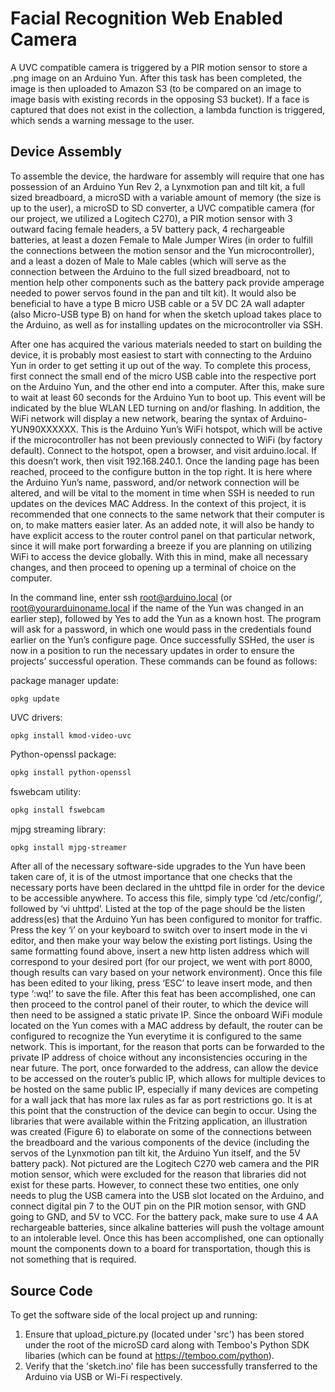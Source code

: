 Facial Recognition Web Enabled Camera
==================================================================
A UVC compatible camera is triggered by a PIR motion sensor to store a .png image on an Arduino Yun. After this task has been completed, the image is then uploaded to Amazon S3 (to be compared on an image to image basis with existing records in the opposing S3 bucket). If a face is captured that does not exist in the collection, a lambda function is triggered, which sends a warning message to the user.

Device Assembly
------------------------------------------------------------------
To assemble the device, the hardware for assembly will require that one has possession of an Arduino Yun Rev 2, a Lynxmotion pan and tilt kit, a full sized breadboard, a microSD with a variable amount of memory (the size is up to the user), a microSD to SD converter, a UVC compatible camera (for our project, we utilized a Logitech C270), a PIR motion sensor with 3 outward facing female headers, a 5V battery pack, 4 rechargeable batteries, at least a dozen Female to Male Jumper Wires (in order to fulfill the connections between the motion sensor and the Yun microcontroller), and a least a dozen of Male to Male cables (which will serve as the connection between the Arduino to the full sized breadboard, not to mention help other components such as the battery pack provide amperage needed to power servos found in the pan and tilt kit). It would also be beneficial to have a type B micro USB cable or a 5V DC 2A wall adapter (also Micro-USB type B) on hand for when the sketch upload takes place to the Arduino, as well as for installing updates on the microcontroller via SSH. 

After one has acquired the various materials needed to start on building the device, it is probably most easiest to start with connecting to the Arduino Yun in order to get setting it up out of the way. To complete this process, first connect the small end of the micro USB cable into the respective port on the Arduino Yun, and the other end into a computer. After this, make sure to wait at least 60 seconds for the Arduino Yun to boot up. This event will be indicated by the blue WLAN LED turning on and/or flashing. In addition, the WiFi network will display a new network, bearing the syntax of Arduino-YUN90XXXXXX. This is the Arduino Yun’s WiFi hotspot, which will be active if the microcontroller has not been previously connected to WiFi (by factory default). Connect to the hotspot, open a browser, and visit arduino.local. If this doesn’t work, then visit 192.168.240.1. Once the landing page has been reached, proceed to the configure button in the top right. It is here where the Arduino Yun’s name, password, and/or network connection will be altered, and will be vital to the moment in time when SSH is needed to run updates on the devices MAC Address. In the context of this project, it is recommended that one connects to the same network that their computer is on, to make matters easier later. As an added note, it will also be handy to have explicit access to the router control panel on that particular network, since it will make port forwarding a breeze if you are planning on utilizing WiFi to access the device globally. With this in mind, make all necessary changes, and then proceed to opening up a terminal of choice on the computer. 

In the command line, enter ssh root@arduino.local (or root@yourarduinoname.local if the name of the Yun was changed in an earlier step), followed by Yes to add the Yun as a known host. The program will ask for a password, in which one would pass in the credentials found earlier on the Yun’s configure page. Once successfully SSHed, the user is now in a position to run the necessary updates in order to ensure the projects’ successful operation. These commands can be found as follows:

package manager update:
```console
opkg update
```

UVC drivers:
```console
opkg install kmod-video-uvc
```

Python-openssl package:
```sh
opkg install python-openssl
```

fswebcam utility:
```sh
opkg install fswebcam
```

mjpg streaming library:
```sh
opkg install mjpg-streamer
```
 
After all of the necessary software-side upgrades to the Yun have been taken care of, it is of the utmost importance that one checks that the necessary ports have been declared in the uhttpd file in order for the device to be accessible anywhere. To access this file, simply type ‘cd /etc/config/’, followed by ‘vi uhttpd’. Listed at the top of the page should be the listen address(es) that the Arduino Yun has been configured to monitor for traffic. Press the key ‘i’ on your keyboard to switch over to insert mode in the vi editor, and then make your way below the existing port listings. Using the same formatting found above, insert a new http listen address which will correspond to your desired port (for our project, we went with port 8000, though results can vary based on your network environment). Once this file has been edited to your liking, press ‘ESC’ to leave insert mode, and then type ‘:wq!’ to save the file. 
After this feat has been accomplished, one can then proceed to the control panel of their router, to which the device will then need to be assigned a static private IP. Since the onboard WiFi module located on the Yun comes with a MAC address by default, the router can be configured to recognize the Yun everytime it is configured to the same network. This is important, for the reason that ports can be forwarded to the private IP address of choice without any inconsistencies occuring in the near future. The port, once forwarded to the address, can allow the device to be accessed on the router’s public IP, which allows for multiple devices to be hosted on the same public IP, especially if many devices are competing for a wall jack that has more lax rules as far as port restrictions go.
It is at this point that the construction of the device can begin to occur.  Using the libraries that were available within the Fritzing application, an illustration was created (Figure 6) to elaborate on some of the connections between the breadboard and the various components of the device (including the servos of the Lynxmotion pan tilt kit, the Arduino Yun itself, and the 5V battery pack). Not pictured are the Logitech C270 web camera and the PIR motion sensor, which were excluded for the reason that libraries did not exist for these parts. However, to connect these two entities, one only needs to plug the USB camera into the USB slot located on the Arduino, and connect digital pin 7 to the OUT pin on the PIR motion sensor, with GND  going to GND, and 5V to VCC. For the battery pack, make sure to use 4 AA rechargeable batteries, since alkaline batteries will push the voltage amount to an intolerable level. Once this has been accomplished, one can optionally mount the components down to a board for transportation, though this is not something that is required.

Source Code
------------------------------------------------------------------
To get the software side of the local project up and running:
1. Ensure that upload_picture.py (located under 'src') has been stored under the root of the microSD card along with Temboo's Python SDK libaries (which can be found at https://temboo.com/python).
2. Verify that the 'sketch.ino' file has been successfully transferred to the Arduino via USB or Wi-Fi respectively.
